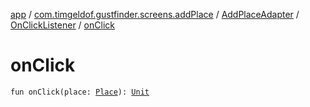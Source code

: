 [app](../../../index.md) / [com.timgeldof.gustfinder.screens.addPlace](../../index.md) / [AddPlaceAdapter](../index.md) / [OnClickListener](index.md) / [onClick](./on-click.md)

# onClick

`fun onClick(place: `[`Place`](../../../com.timgeldof.gustfinder.database/-place/index.md)`): `[`Unit`](https://kotlinlang.org/api/latest/jvm/stdlib/kotlin/-unit/index.html)